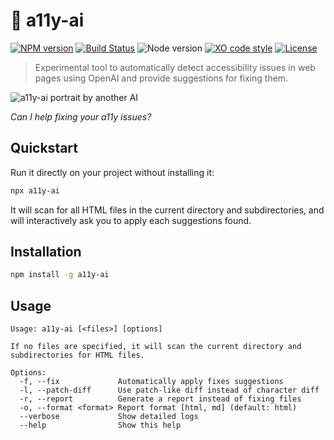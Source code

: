 # :robot: a11y-ai

[![NPM version](https://img.shields.io/npm/v/a11y-ai.svg)](https://www.npmjs.com/package/a11y-ai)
[![Build Status](https://github.com/sinedied/a11y-ai/workflows/build/badge.svg)](https://github.com/sinedied/a11y-ai/actions)
![Node version](https://img.shields.io/node/v/a11y-ai.svg)
[![XO code style](https://img.shields.io/badge/code_style-XO-5ed9c7.svg)](https://github.com/sindresorhus/xo)
[![License](https://img.shields.io/badge/license-MIT-blue.svg)](LICENSE)

> Experimental tool to automatically detect accessibility issues in web pages using OpenAI and provide suggestions for fixing them.

![a11y-ai portrait by another AI](https://user-images.githubusercontent.com/593151/221144683-af658535-500b-4024-afe9-032526b3eec9.png)

*Can I help fixing your a11y issues?*

## Quickstart

Run it directly on your project without installing it:

```bash
npx a11y-ai
```

It will scan for all HTML files in the current directory and subdirectories, and will interactively ask you to apply each suggestions found.

## Installation

```bash
npm install -g a11y-ai
```

## Usage

```
Usage: a11y-ai [<files>] [options]

If no files are specified, it will scan the current directory and
subdirectories for HTML files.

Options:
  -f, --fix             Automatically apply fixes suggestions
  -l, --patch-diff      Use patch-like diff instead of character diff
  -r, --report          Generate a report instead of fixing files
  -o, --format <format> Report format [html, md] (default: html)
  --verbose             Show detailed logs
  --help                Show this help
```
